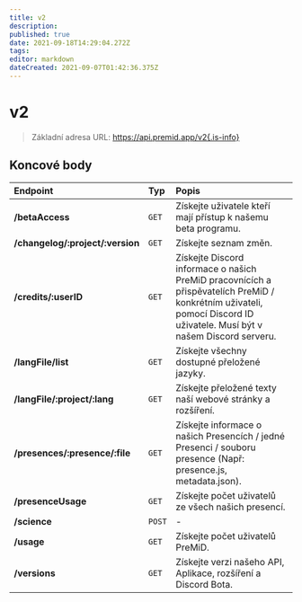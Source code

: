 ```yaml
---
title: v2
description: 
published: true
date: 2021-09-18T14:29:04.272Z
tags: 
editor: markdown
dateCreated: 2021-09-07T01:42:36.375Z
---
```


# v2

> Základní adresa URL: https://api.premid.app/v2{.is-info}


## Koncové body

<table>
  <thead>
    <tr>
      <th style="text-align:left">Endpoint</th>
      <th style="text-align:left">Typ</th>
      <th style="text-align:left">Popis</th>
    </tr>
  </thead>
  <tbody>
    <tr>
      <td style="text-align:left"><b>/betaAccess</b>
      </td>
      <td style="text-align:left"><code>GET</code></td>
      <td style="text-align:left">Získejte uživatele kteří mají přístup k našemu beta programu.</td>
    </tr>
    <tr>
      <td style="text-align:left"><b>/changelog/:project/:version</b>
      </td>
      <td style="text-align:left"><code>GET</code></td>
      <td style="text-align:left">Získejte seznam změn.</td>
    </tr>
    <tr>
      <td style="text-align:left"><b>/credits/:userID</b>
      </td>
      <td style="text-align:left"><code>GET</code></td>
      <td style="text-align:left">Získejte Discord informace o našich PreMiD pracovnících a přispěvatelích PreMiD / konkrétním uživateli, pomocí Discord ID uživatele. Musí být v našem Discord serveru.</td>
    </tr>
    <tr>
      <td style="text-align:left"><b>/langFile/list</b>
      </td>
      <td style="text-align:left"><code>GET</code></td>
      <td style="text-align:left">Získejte všechny dostupné přeložené jazyky.</td>
    </tr>
    <tr>
      <td style="text-align:left"><b>/langFile/:project/:lang</b>
      </td>
      <td style="text-align:left"><code>GET</code></td>
      <td style="text-align:left">Získejte přeložené texty naší webové stránky a rozšíření.</td>
    </tr>
    <tr>
      <td style="text-align:left"><b>/presences/:presence/:file</b>
      </td>
      <td style="text-align:left"><code>GET</code></td>
      <td style="text-align:left">Získejte informace o našich Presencích / jedné Presenci / souboru presence (Např: presence.js, metadata.json).</td>
    </tr>
    <tr>
      <td style="text-align:left"><b>/presenceUsage</b>
      </td>
      <td style="text-align:left"><code>GET</code></td>
      <td style="text-align:left">Získejte počet uživatelů ze všech našich presencí.</td>
    </tr>
    <tr>
      <td style="text-align:left"><b>/science</b>
      </td>
      <td style="text-align:left"><code>POST</code></td>
      <td style="text-align:left">-</td>
    </tr>
    <tr>
      <td style="text-align:left"><b>/usage</b>
      </td>
      <td style="text-align:left"><code>GET</code></td>
      <td style="text-align:left">Získejte počet uživatelů PreMiD.</td>
    </tr>
    <tr>
      <td style="text-align:left"><b>/versions</b>
      </td>
      <td style="text-align:left"><code>GET</code></td>
      <td style="text-align:left">Získejte verzi našeho API, Aplikace, rozšíření a Discord Bota.</td>
    </tr>
  </tbody>
</table>

